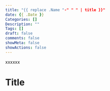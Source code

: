 ```yaml
---
title: "{{ replace .Name "-" " " | title }}"
date: {{ .Date }}
Categories: []
Description: ""
Tags: []
draft: false
comments: false
showMeta: false
showActions: false
---
```


xxxxxx

<!--more-->


<!-- toc -->

# Title
